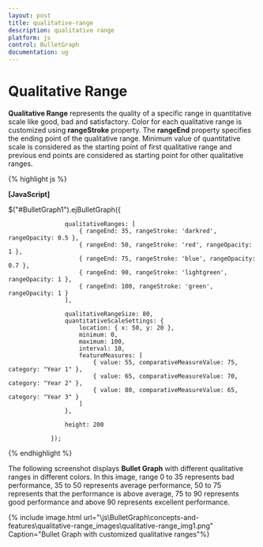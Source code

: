 ```yaml
---
layout: post
title: qualitative-range
description: qualitative range
platform: js
control: BulletGraph	
documentation: ug
---
```


# Qualitative Range

**Qualitative Range** represents the quality of a specific range in quantitative scale like good, bad and satisfactory. Color for each qualitative range is customized using **rangeStroke** property. The **rangeEnd** property specifies the ending point of the qualitative range. Minimum value of quantitative scale is considered as the starting point of first qualitative range and previous end points are considered as starting point for other qualitative ranges.

{% highlight js %}

**[JavaScript]**

$("#BulletGraph1").ejBulletGraph({                                        

                    qualitativeRanges: [
                        { rangeEnd: 35, rangeStroke: 'darkred', rangeOpacity: 0.5 },
                        { rangeEnd: 50, rangeStroke: 'red', rangeOpacity: 1 },
                        { rangeEnd: 75, rangeStroke: 'blue', rangeOpacity: 0.7 },
                        { rangeEnd: 90, rangeStroke: 'lightgreen', rangeOpacity: 1 },
                        { rangeEnd: 100, rangeStroke: 'green', rangeOpacity: 1 }
                    ],

                    qualitativeRangeSize: 80,
                    quantitativeScaleSettings: {
                        location: { x: 50, y: 20 },
                        minimum: 0,
                        maximum: 100,
                        interval: 10,
                        featureMeasures: [
                            { value: 55, comparativeMeasureValue: 75, category: "Year 1" },
                            { value: 65, comparativeMeasureValue: 70, category: "Year 2" },
                            { value: 80, comparativeMeasureValue: 65, category: "Year 3" }
                        ]
                    },

                    height: 200

                });


{% endhighlight %}



The following screenshot displays **Bullet Graph** with different qualitative ranges in different colors. In this image, range 0 to 35 represents bad performance, 35 to 50 represents average performance, 50 to 75 represents that the performance is above average, 75 to 90 represents good performance and above 90 represents excellent performance.

{% include image.html url="\js\BulletGraph\concepts-and-features\qualitative-range_images\qualitative-range_img1.png" Caption="Bullet Graph with customized qualitative ranges"%}

